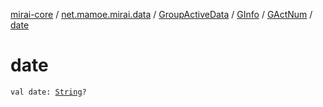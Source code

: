 [mirai-core](../../../../index.md) / [net.mamoe.mirai.data](../../../index.md) / [GroupActiveData](../../index.md) / [GInfo](../index.md) / [GActNum](index.md) / [date](./date.md)

# date

`val date: `[`String`](https://kotlinlang.org/api/latest/jvm/stdlib/kotlin/-string/index.html)`?`